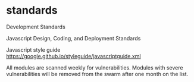 # standards
Development Standards

Javascript Design, Coding, and Deployment Standards

Javascript style guide
https://google.github.io/styleguide/javascriptguide.xml

All modules are scanned weekly for vulnerabilities.
Modules with severe vulnerabilities will be removed from the swarm after one month on the list.
